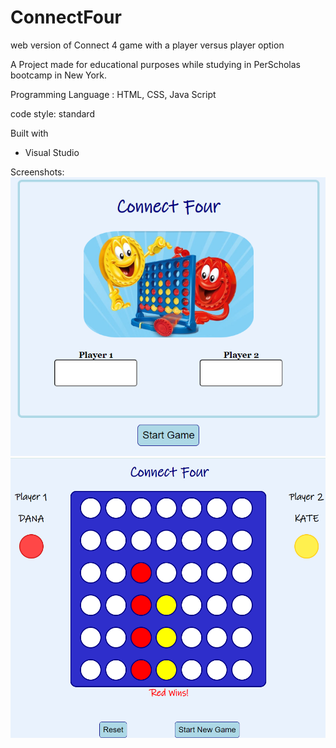 # ConnectFour
web version of Connect 4 game with a player versus player option

A Project made for educational purposes while studying in PerScholas bootcamp in New York.

Programming Language : HTML, CSS, Java Script

code style: standard

Built with
* Visual Studio

Screenshots:
![welcome page of the game][welcomepage]
![welcome page of the game][gamepage]

[gamepage]: /images/gamepage.PNG
[welcomepage]: /images/connect4welcome.PNG